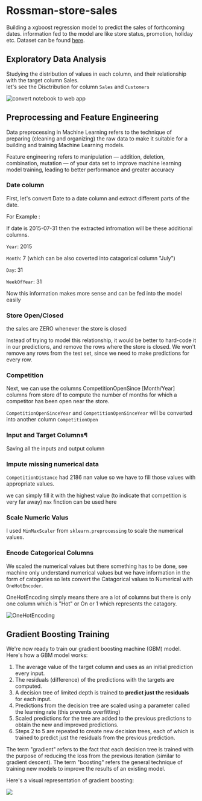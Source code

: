# Rossman-store-sales
Building a xgboost regression model to predict the sales of forthcoming dates. information fed to the model are like store status, promotion, holiday etc. Dataset can be found [here](https://www.kaggle.com/c/rossmann-store-sales/data).

## Exploratory Data Analysis
Studying the distribution of values in each column, and their relationship with the target column Sales.</br>
let's see the Disctribution for column `Sales` and `Customers`

![convert notebook to web app](https://miro.medium.com/max/1400/1*ggtP4a5YaRx6l09KQaYOnw.png)

## Preprocessing and Feature Engineering
Data preprocessing in Machine Learning refers to the technique of preparing (cleaning and organizing) the raw data to make it suitable for a building and training Machine Learning models.

Feature engineering refers to manipulation — addition, deletion, combination, mutation — of your data set to improve machine learning model training, leading to better performance and greater accuracy
### Date column
First, let's convert Date to a date column and extract different parts of the date.

For Example :

If date is 2015-07-31 then the extracted infromation will be these additional columns.
    
   `Year`: 2015
   
   `Month`: 7 (which can be also coverted into catagorical column "July")
   
   `Day`: 31
   
   `WeekOfYear`: 31
   
Now this information makes more sense and can be fed into the model easily

### Store Open/Closed

the sales are ZERO whenever the store is closed

Instead of trying to model this relationship, it would be better to hard-code it in our predictions, and remove the rows where the store is closed. We won't remove any rows from the test set, since we need to make predictions for every row.

### Competition

Next, we can use the columns CompetitionOpenSince [Month/Year] columns from store df to compute the number of months for which a competitor has been open near the store.

`CompetitionOpenSinceYear` and `CompetitionOpenSinceYear` will be converted into another column `CompetitionOpen`

### Input and Target Columns¶

Saving all the inputs and output column

### Impute missing numerical data

`CompetitionDistance` had 2186 nan value so we have to fill those values with appropriate values.

we can simply fill it with the highest value (to indicate that competition is very far away) `max` finction can be used here

### Scale Numeric Valus

I used `MinMaxScaler` from `sklearn.preprocessing` to scale the numerical values.

### Encode Categorical Columns

We scaled the numerical values but there something has to be done, see machine only understand numerical values but we have information in the form of catogories so lets convert the Catagorical values to Numerical with `OneHotEncoder`. 

OneHotEncoding simply means there are a lot of columns but there is only one column which is "Hot" or On or 1 which represents the catagory.

![OneHotEncoding](https://miro.medium.com/max/1400/1*ggtP4a5YaRx6l09KQaYOnw.png)
 
## Gradient Boosting Training

We're now ready to train our gradient boosting machine (GBM) model. Here's how a GBM model works:

1. The average value of the target column and uses as an initial prediction every input.
2. The residuals (difference) of the predictions with the targets are computed.
3. A decision tree of limited depth is trained to **predict just the residuals** for each input.
4. Predictions from the decision tree are scaled using a parameter called the learning rate (this prevents overfitting)
5. Scaled predictions for the tree are added to the previous predictions to obtain the new and improved predictions.
6. Steps 2 to 5 are repeated to create new decision trees, each of which is trained to predict just the residuals from the previous prediction.

The term "gradient" refers to the fact that each decision tree is trained with the purpose of reducing the loss from the previous iteration (similar to gradient descent). The term "boosting" refers the general technique of training new models to improve the results of an existing model. 

Here's a visual representation of gradient boosting:

![](https://miro.medium.com/max/560/1*85QHtH-49U7ozPpmA5cAaw.png)


